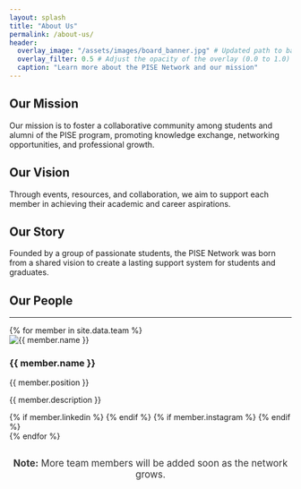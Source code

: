 ```yaml
---
layout: splash
title: "About Us"
permalink: /about-us/
header:
  overlay_image: "/assets/images/board_banner.jpg" # Updated path to banner image
  overlay_filter: 0.5 # Adjust the opacity of the overlay (0.0 to 1.0)
  caption: "Learn more about the PISE Network and our mission"
---
```


<div class="roadmap">
  <!-- Our Mission -->
  <div class="milestone left">
    <div class="icon-left">
      <i class="fas fa-rocket"></i>
    </div>
    <div class="milestone-content">
      <h2>Our Mission</h2>
      <p>
        Our mission is to foster a collaborative community among students and alumni of the PISE program,
        promoting knowledge exchange, networking opportunities, and professional growth.
      </p>
    </div>
  </div>

  <!-- Our Vision -->
  <div class="milestone right">
    <div class="icon-right">
      <i class="fas fa-lightbulb"></i>
    </div>
    <div class="milestone-content">
      <h2>Our Vision</h2>
      <p>
        Through events, resources, and collaboration, we aim to support each member in achieving their
        academic and career aspirations.
      </p>
    </div>
  </div>

  <!-- Our Story -->
  <div class="milestone left">
    <div class="icon-left">
      <i class="fas fa-book"></i>
    </div>
    <div class="milestone-content">
      <h2>Our Story</h2>
      <p>
        Founded by a group of passionate students, the PISE Network was born from a shared vision to
        create a lasting support system for students and graduates.
      </p>
    </div>
  </div>
</div>



<!-- Add the section title and divider -->

<div class="team-section">
  <h2>Our People</h2>
  <hr>
  <div class="business-card-container">
    {% for member in site.data.team %}
    <div class="business-card">
      <div class="business-card-inner">
        <!-- Front of the card -->
        <div class="business-card-front">
          <img src="{{ site.baseurl }}{{ member.image }}" alt="{{ member.name }}">
          <h3>{{ member.name }}</h3>
          <p class="board-position">{{ member.position }}</p>
        </div>
        <!-- Back of the card -->
        <div class="business-card-back">
          <p>{{ member.description }}</p>
          <div class="social-links">
            {% if member.linkedin %}
            <a href="{{ member.linkedin }}" target="_blank" aria-label="LinkedIn profile of {{ member.name }}">
              <i class="fab fa-linkedin"></i>
            </a>
            {% endif %}
            {% if member.instagram %}
            <a href="{{ member.instagram }}" target="_blank" aria-label="Instagram profile of {{ member.name }}">
              <i class="fab fa-instagram"></i>
            </a>
            {% endif %}
          </div>
        </div>
      </div>
    </div>
    {% endfor %}
  </div>
</div>




<div class="note" style="text-align: center; font-size: 1.2em; color: #333; margin-top: 30px;">
  <strong>Note:</strong> More team members will be added soon as the network grows.
</div>



